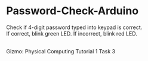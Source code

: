 # Password-Check-Arduino
Check if 4-digit password typed into keypad is correct. </br>
If correct, blink green LED. If incorrect, blink red LED. </br></br>

Gizmo: Physical Computing Tutorial 1 Task 3

